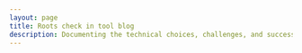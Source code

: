 ```yaml
---
layout: page
title: Roots check in tool blog
description: Documenting the technical choices, challenges, and successes of our application
---
```

